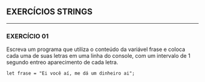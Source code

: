 ## EXERCÍCIOS STRINGS
---
### EXERCÍCIO 01
  Escreva um programa que utiliza o conteúdo da variável frase e coloca cada uma de suas letras em uma linha do console, com um intervalo de 1 segundo entreo aparecimento de cada letra.
  
   `let frase = "Ei você aí, me dá um dinheiro ai";`